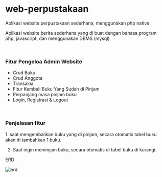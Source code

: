 # web-perpustakaan
Aplikasi website perpustakaan sederhana, menggunakan php native
<br>
<p>Aplikasi website berita sederhana yang di buat dengan bahasa program php, javascript, dan menggunakan DBMS (mysql)</p>
<br>
<h3>Fitur Pengeloa Admin Website</h3>
<ul>
	<li>Crud Buku</li>
	<li>Crud Anggota</li>
	<li>Transaksi</li>
	<li>Fitur Kembali Buku Yang Sudah di Pinjam</li>
  <li>Perpanjang masa pinjam buku</li>
  <li>Login, Registrasi & Logout</li>
</ul>
<br>
<h3>Penjelasan fitur</h3>
1. saat mengembalikan buku yang di pinjam, secara otomatis tabel buku akan di tambahkan 1 buku.

2. Saat ingin meminjam buku, secara otomatis di tabel buku di kurangi.

ERD

![erd](https://github.com/AngelaDewitaAyu/PengkodeanDanPemrograman-Sistem-Perpustakaan/assets/167239973/a0d1992b-b3af-4185-9d09-11b685fd78d0)
